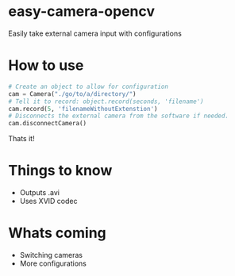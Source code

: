 # easy-camera-opencv
 Easily take external camera input with configurations
# How to use
```python
# Create an object to allow for configuration
cam = Camera("./go/to/a/directory/")
# Tell it to record: object.record(seconds, 'filename')
cam.record(5, 'filenameWithoutExtenstion')
# Disconnects the external camera from the software if needed. 
cam.disconnectCamera()
```
Thats it!
# Things to know
* Outputs .avi
* Uses XVID codec

# Whats coming
* Switching cameras
* More configurations
